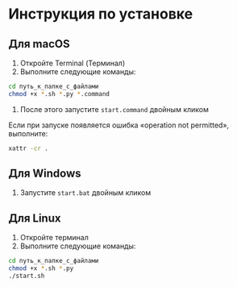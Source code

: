 # Инструкция по установке

## Для macOS

1. Откройте Terminal (Терминал)
2. Выполните следующие команды:

```bash
cd путь_к_папке_с_файлами
chmod +x *.sh *.py *.command
```

1. После этого запустите `start.command` двойным кликом

Если при запуске появляется ошибка «operation not permitted», выполните:

```bash
xattr -cr .
```

## Для Windows

1. Запустите `start.bat` двойным кликом

## Для Linux

1. Откройте терминал
2. Выполните следующие команды:

```bash
cd путь_к_папке_с_файлами
chmod +x *.sh *.py
./start.sh
```
